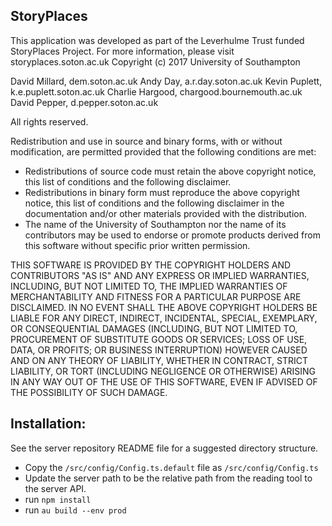 StoryPlaces
------------
This application was developed as part of the Leverhulme Trust funded
StoryPlaces Project. For more information, please visit storyplaces.soton.ac.uk
Copyright (c) 2017 University of Southampton

David Millard, dem.soton.ac.uk
Andy Day, a.r.day.soton.ac.uk
Kevin Puplett, k.e.puplett.soton.ac.uk
Charlie Hargood, chargood.bournemouth.ac.uk
David Pepper, d.pepper.soton.ac.uk

All rights reserved.

Redistribution and use in source and binary forms, with or without
modification, are permitted provided that the following conditions are met:
- Redistributions of source code must retain the above copyright
   notice, this list of conditions and the following disclaimer.
- Redistributions in binary form must reproduce the above copyright
   notice, this list of conditions and the following disclaimer in the
   documentation and/or other materials provided with the distribution.
- The name of the University of Southampton nor the name of its
   contributors may be used to endorse or promote products derived from
   this software without specific prior written permission.

 THIS SOFTWARE IS PROVIDED BY THE COPYRIGHT HOLDERS AND CONTRIBUTORS "AS IS"
AND ANY EXPRESS OR IMPLIED WARRANTIES, INCLUDING, BUT NOT LIMITED TO, THE
IMPLIED WARRANTIES OF MERCHANTABILITY AND FITNESS FOR A PARTICULAR PURPOSE
ARE DISCLAIMED. IN NO EVENT SHALL THE ABOVE COPYRIGHT HOLDERS BE LIABLE FOR ANY
DIRECT, INDIRECT, INCIDENTAL, SPECIAL, EXEMPLARY, OR CONSEQUENTIAL DAMAGES
(INCLUDING, BUT NOT LIMITED TO, PROCUREMENT OF SUBSTITUTE GOODS OR SERVICES;
LOSS OF USE, DATA, OR PROFITS; OR BUSINESS INTERRUPTION) HOWEVER CAUSED AND
ON ANY THEORY OF LIABILITY, WHETHER IN CONTRACT, STRICT LIABILITY, OR TORT
(INCLUDING NEGLIGENCE OR OTHERWISE) ARISING IN ANY WAY OUT OF THE USE OF
THIS SOFTWARE, EVEN IF ADVISED OF THE POSSIBILITY OF SUCH DAMAGE.

Installation:
-------------
See the server repository README file for a suggested directory structure.
* Copy the `/src/config/Config.ts.default` file as `/src/config/Config.ts`
* Update the server path to be the relative path from the reading tool to the server API.
* run `npm install`
* run `au build --env prod`

